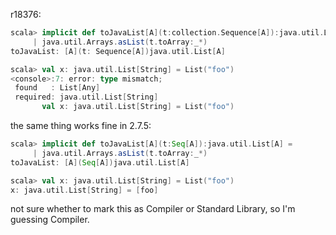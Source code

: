 r18376:
```scala
scala> implicit def toJavaList[A](t:collection.Sequence[A]):java.util.List[A] =
     | java.util.Arrays.asList(t.toArray:_*)                                   
toJavaList: [A](t: Sequence[A])java.util.List[A]

scala> val x: java.util.List[String] = List("foo")                             
<console>:7: error: type mismatch;
 found   : List[Any]
 required: java.util.List[String]
       val x: java.util.List[String] = List("foo")
```

the same thing works fine in 2.7.5:
```scala
scala> implicit def toJavaList[A](t:Seq[A]):java.util.List[A] =
     | java.util.Arrays.asList(t.toArray:_*)
toJavaList: [A](Seq[A])java.util.List[A]

scala> val x: java.util.List[String] = List("foo")
x: java.util.List[String] = [foo]
```

not sure whether to mark this as Compiler or Standard Library, so I'm guessing Compiler.
